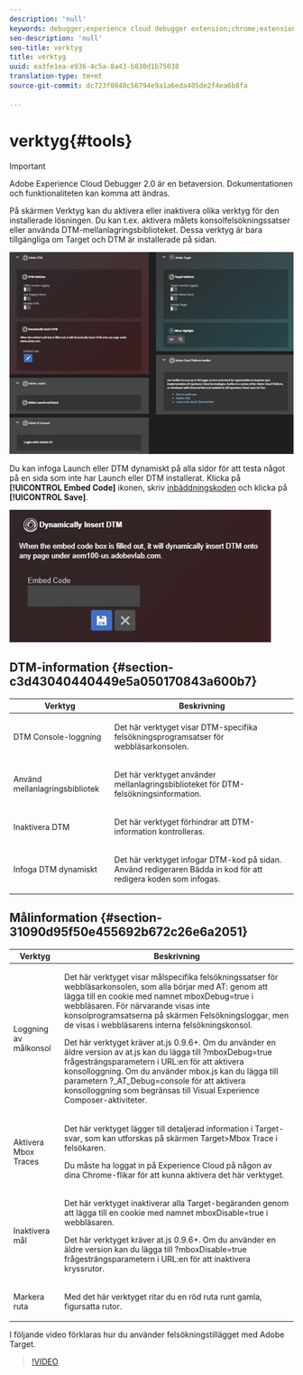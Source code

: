 ```yaml
---
description: 'null'
keywords: debugger;experience cloud debugger extension;chrome;extension;tools;dtm;target
seo-description: 'null'
seo-title: verktyg
title: verktyg
uuid: ea3fe1ea-e936-4c5a-8a43-b830d1b75038
translation-type: tm+mt
source-git-commit: dc723f0848c56794e9a1a6eda405de2f4ea6b8fa

---
```



# verktyg{#tools}

> [!IMPORTANT]
>
> Adobe Experience Cloud Debugger 2.0 är en betaversion. Dokumentationen och funktionaliteten kan komma att ändras.

På skärmen Verktyg kan du aktivera eller inaktivera olika verktyg för den installerade lösningen. Du kan t.ex. aktivera målets konsolfelsökningssatser eller använda DTM-mellanlagringsbiblioteket. Dessa verktyg är bara tillgängliga om Target och DTM är installerade på sidan.

![](assets/tools.jpg)

Du kan infoga Launch eller DTM dynamiskt på alla sidor för att testa något på en sida som inte har Launch eller DTM installerat. Klicka på **[!UICONTROL Embed Code]** ikonen, skriv [inbäddningskoden](https://experiencecloud.adobe.com/resources/help/en_US/dtm/deployment.html) och klicka på **[!UICONTROL Save]**.

![](assets/tools-embedcode.jpg)

## DTM-information {#section-c3d43040440449e5a050170843a600b7}

<table id="table_04625C3319134E169A35DB74C1D1FB31"> 
 <thead> 
  <tr> 
   <th colname="col1" class="entry"> Verktyg </th> 
   <th colname="col2" class="entry"> Beskrivning </th> 
  </tr>
 </thead>
 <tbody> 
  <tr> 
   <td colname="col1"> <p> DTM Console-loggning </p> </td> 
   <td colname="col2"> <p>Det här verktyget visar DTM-specifika felsökningsprogramsatser för webbläsarkonsolen. </p> </td> 
  </tr> 
  <tr> 
   <td colname="col1"> <p>Använd mellanlagringsbibliotek </p> </td> 
   <td colname="col2"> <p>Det här verktyget använder mellanlagringsbiblioteket för DTM-felsökningsinformation. </p> </td> 
  </tr> 
  <tr> 
   <td colname="col1"> <p>Inaktivera DTM </p> </td> 
   <td colname="col2"> <p>Det här verktyget förhindrar att DTM-information kontrolleras. </p> </td> 
  </tr> 
  <tr> 
   <td colname="col1"> <p> Infoga DTM dynamiskt </p> </td> 
   <td colname="col2"> <p> Det här verktyget infogar DTM-kod på sidan. Använd redigeraren Bädda in kod för att redigera koden som infogas. </p> </td> 
  </tr> 
 </tbody> 
</table>

## Målinformation {#section-31090d95f50e455692b672c26e6a2051}

<table id="table_A71D269B49F4417599EBACA44D5CCF4F"> 
 <thead> 
  <tr> 
   <th colname="col1" class="entry"> Verktyg </th> 
   <th colname="col2" class="entry"> Beskrivning </th> 
  </tr>
 </thead>
 <tbody> 
  <tr> 
   <td colname="col1"> <p>Loggning av målkonsol </p> </td> 
   <td colname="col2"> <p>Det här verktyget visar målspecifika felsökningssatser för webbläsarkonsolen, som alla börjar med <span class="codeph"> AT:</span> genom att lägga till en cookie med namnet <span class="codeph"> mboxDebug=true</span> i webbläsaren. För närvarande visas inte konsolprogramsatserna på skärmen Felsökningsloggar, men de visas i webbläsarens interna felsökningskonsol. </p> <p> Det här verktyget kräver at.js 0.9.6+. Om du använder en äldre version av at.js kan du lägga till <span class="codeph"> ?mboxDebug=true</span> frågesträngsparametern i URL:en för att aktivera konsolloggning. Om du använder mbox.js kan du lägga till parametern <span class="codeph"> ?_AT_Debug=console</span> för att aktivera konsolloggning som begränsas till Visual Experience Composer-aktiviteter. </p> </td> 
  </tr> 
  <tr> 
   <td colname="col1"> <p> Aktivera Mbox Traces </p> </td> 
   <td colname="col2"> <p>Det här verktyget lägger till detaljerad information i Target-svar, som kan utforskas på skärmen <span class="uicontrol"> Target&gt;Mbox Trace</span> i felsökaren. </p> <p> Du måste ha loggat in på Experience Cloud på någon av dina Chrome-flikar för att kunna aktivera det här verktyget. </p> </td> 
  </tr> 
  <tr> 
   <td colname="col1"> <p>Inaktivera mål </p> </td> 
   <td colname="col2"> <p>Det här verktyget inaktiverar alla Target-begäranden genom att lägga till en cookie med namnet <span class="codeph"> mboxDisable=true</span> i webbläsaren. </p> <p> Det här verktyget kräver at.js 0.9.6+. Om du använder en äldre version kan du lägga till <span class="codeph"> ?mboxDisable=true </span>frågesträngsparametern i URL:en för att inaktivera kryssrutor. </p> </td> 
  </tr> 
  <tr> 
   <td colname="col1"> <p> Markera ruta </p> </td> 
   <td colname="col2"> <p> Med det här verktyget ritar du en röd ruta runt gamla, figursatta rutor. </p> </td> 
  </tr> 
 </tbody> 
</table>

I följande video förklaras hur du använder felsökningstillägget med Adobe Target.

>[!VIDEO](https://video.tv.adobe.com/v/23115t2/)
